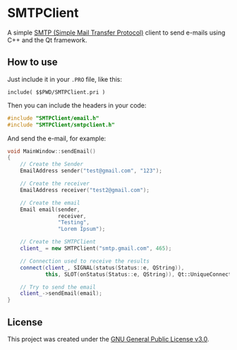 # SMTPClient

A simple [SMTP (Simple Mail Transfer Protocol)][1] client to send e-mails using C++ and the Qt framework.

## How to use

Just include it in your `.PRO` file, like this:

```
include( $$PWD/SMTPClient.pri )
```

Then you can include the headers in your code:

```cpp
#include "SMTPClient/email.h"
#include "SMTPClient/smtpclient.h"
```

And send the e-mail, for example:

```cpp
void MainWindow::sendEmail()
{
    // Create the Sender
    EmailAddress sender("test@gmail.com", "123");

    // Create the receiver
    EmailAddress receiver("test2@gmail.com");

    // Create the email
    Email email(sender,
                receiver,
                "Testing",
                "Lorem Ipsum");

    // Create the SMTPClient
    client_ = new SMTPClient("smtp.gmail.com", 465);

    // Connection used to receive the results
    connect(client_, SIGNAL(status(Status::e, QString)),
            this, SLOT(onStatus(Status::e, QString)), Qt::UniqueConnection);

    // Try to send the email
    client_->sendEmail(email);
}
```

## License

This project was created under the [GNU General Public License v3.0][2].

 [1]: https://pt.wikipedia.org/wiki/Simple_Mail_Transfer_Protocol
 [2]: LICENSE

